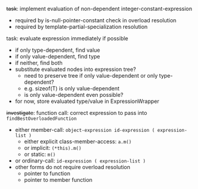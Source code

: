 ~~task~~: implement evaluation of non-dependent integer-constant-expression
  * required by is-null-pointer-constant check in overload resolution
  * required by template-partial-specialization resolution

task: evaluate expression immediately if possible
  * if only type-dependent, find value
  * if only value-dependent, find type
  * if neither, find both
  * substitute evaluated nodes into expression tree?
    * need to preserve tree if only value-dependent or only type-dependent?
    * e.g. sizeof(T) is only value-dependent
    * is only value-dependent even possible?
  * for now, store evaluated type/value in ExpressionWrapper

~~investigate~~: function call: correct expression to pass into `findBestOverloadedFunction`
  * either member-call: `object-expression id-expression ( expression-list )`
    * either explicit class-member-access: `a.m()`
    * or implicit: `(*this).m()`
    * or static: `m()`
  * or ordinary-call: `id-expression ( expression-list )`
  * other forms do not require overload resolution
    * pointer to function
    * pointer to member function
